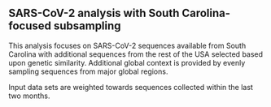## SARS-CoV-2 analysis with South Carolina-focused subsampling
This analysis focuses on SARS-CoV-2 sequences available from South Carolina with additional sequences from 
the rest of the USA selected based upon genetic similarity. Additional global context is provided by evenly sampling sequences from 
major global regions.

Input data sets are weighted towards sequences collected within the last two months.
